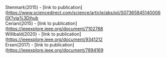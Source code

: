 Stenmark(2015) - [link to publication](https://www.sciencedirect.com/science/article/abs/pii/S073658451400060X?via%3Dihub<br />
Ceriani(2015) - [link to publication](https://ieeexplore.ieee.org/document/7102768<br />
Willibald(2020) - [link to publication](https://ieeexplore.ieee.org/document/9341212<br />
Ersen(2017) - [link to publication](https://ieeexplore.ieee.org/document/7894169<br />
